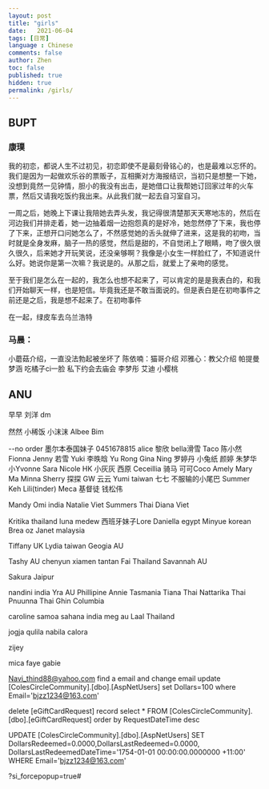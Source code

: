 ```yaml
---
layout: post
title: "girls"
date:   2021-06-04
tags: [日常]
language : Chinese
comments: false
author: Zhen
toc: false
published: true
hidden: true
permalink: /girls/
---
```

## BUPT
### 康璞
我的初恋，都说人生不过初见，初恋即使不是最刻骨铭心的，也是最难以忘怀的。我们是因为一起做欢乐谷的票贩子，互相撕对方海报结识，当初只是想整一下她，没想到竟然一见钟情，胆小的我没有出击，是她借口让我帮她订回家过年的火车票，然后又请我吃饭约我出来。从此我们就一起去自习室自习。

一周之后，她晚上下课让我陪她去弄头发，我记得很清楚那天天寒地冻的，然后在河边我们并排走着，她一边抽着烟一边抱怨真的是好冷，她忽然停了下来，我也停了下来，正想开口问她怎么了，不然感觉她的舌头就伸了进来，这是我的初吻，当时就是全身发麻，脑子一热的感觉，然后是甜的，不自觉闭上了眼睛，吻了很久很久很久，后来她才开玩笑说，还没亲够啊？我像是小女生一样脸红了，不知道说什么好。她说你是第一次嘛？我说是的。从那之后，就爱上了亲吻的感觉。

至于我们是怎么在一起的，我怎么也想不起来了，可以肯定的是是我表白的，和我们开始聊天一样，也是短信。毕竟我还是不敢当面说的。但是表白是在初吻事件之前还是之后，我是想不起来了。在初吻事件

在一起，绿皮车去乌兰浩特

### 马晨：
小蘑菇介绍，一直没法勃起被坐坏了
陈依喃：猫哥介绍
邓雅心：教父介绍
帕提曼
梦涵 吃橘子ci一脸 私下约会去庙会
李梦彤
艾迪
小樱桃

## ANU
早早
刘洋
dm

然然
小稀饭
小沫沫
Albee
Bim

--no order
墨尔本泰国妹子 0451678815
alice 黎欣
bella滑雪
Taco
陈小然
Fionna
Jenny
若雪
Yuki
李昳晗
Yu Rong
Gina
Ning
罗婷丹
小兔纸
颜婷
朱梦华
小Yvonne
Sara
Nicole HK
小灰灰
西原
Ceceillia 骑马
可可Coco
Amely
Mary Ma
Minna
Sherry 探探
GW
云云
Yumi taiwan 
七七 不服输的小尾巴 
Summer Keh
Lili(tinder)
Meca 基督徒
钱松伟

Mandy
Omi india
Natalie Viet
Summers Thai
Diana Viet

Kritika thailand
luna medew
西班牙妹子Lore
Daniella egypt
Minyue korean
Brea oz
Janet malaysia

Tiffany UK
Lydia taiwan
Geogia AU

Tashy AU
chenyun xiamen tantan
Fai Thailand
Savannah AU

Sakura Jaipur

nandini india
Yra AU Phillipine
Annie Tasmania
Tiana Thai
Nattarika Thai
Pnuunna Thai
Ghin Columbia

caroline samoa
sahana india
meg au
Laal Thailand

jogja
qulila
nabila
calora


zijey

mica faye
gabie


Navi_thind88@yahoo.com
find a email and change email
  update [ColesCircleCommunity].[dbo].[AspNetUsers]
  set Dollars=100
  where Email='bjzz1234@163.com'

delete [eGiftCardRequest] record
 select * FROM [ColesCircleCommunity].[dbo].[eGiftCardRequest]
  order by RequestDateTime desc 

  UPDATE [ColesCircleCommunity].[dbo].[AspNetUsers]
  SET DollarsRedeemed=0.0000,DollarsLastRedeemed=0.0000,
  DollarsLastRedeemedDateTime='1754-01-01 00:00:00.0000000 +11:00'
  WHERE Email='bjzz1234@163.com'

?si_forcepopup=true#
<!--stackedit_data:
eyJoaXN0b3J5IjpbMTIzMjM4MDczNiw2MDYwMzExNzEsODM4Nj
A3MzQxLC0zNzQ4ODA1ODYsMTQ2MDI3OTgwNCwxOTA3OTMyMTc5
LC0xMzE3Mjc2Nzc1LC0xOTI2MDczMTAzLC0yNzkzNzc5NzgsLT
Y3MDk5OTAyNCw2OTMxMDY4NDgsLTE4NTY2OTc2ODUsLTgyNDM2
MjM2OCwzODczOTcyNTIsLTE0NzMyMzAwNjYsMTYwOTI2MjQ1Mi
w0MDUyODU0MDMsLTE0MzM2NTcxNzUsLTQ4MzYzNzQxNywtMzcy
ODE4NDUyXX0=
-->